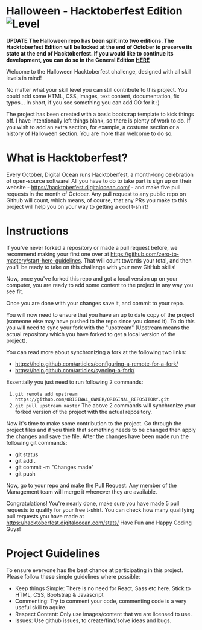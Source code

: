 # Halloween - Hacktoberfest Edition ![Level](https://img.shields.io/badge/Tech-HTML-orange.svg?longCache=true&style=for-the-badge)

**__UPDATE__**
**The Halloween repo has been split into two editions. The Hacktoberfest Edition will be locked at the end of October to preserve its state at the end of Hacktoberfest. If you would like to continue its development, you can do so in the General Edition [HERE](https://github.com/zero-to-mastery/Halloween-Hacktoberfest-Edition/edit/master/README.md)**


Welcome to the Halloween Hacktoberfest challenge, designed with all skill levels in mind!

No matter what your skill level you can still contribute to this project. You could add some HTML, CSS, images, text content, documentation, fix typos... In short, if you see something you can add GO for it :)

The project has been created with a basic bootstrap template to kick things off. I have intentionally left things blank, so there is plenty of work to do. If you wish to add an extra section, for example, a costume section or a history of Halloween section. You are more than welcome to do so.

# What is Hacktoberfest?
Every October, Digital Ocean runs Hacktoberfest, a month-long celebration of open-source software! All you have to do to take part is sign up on their website - https://hacktoberfest.digitalocean.com/ - and make five pull requests in the month of October. Any pull request to any public repo on Github will count, which means, of course, that any PRs you make to this project will help you on your way to getting a cool t-shirt!

# Instructions 
If you've never forked a repository or made a pull request before, we recommend making your first one over at https://github.com/zero-to-mastery/start-here-guidelines. That will count towards your total, and then you'll be ready to take on this challenge with your new GitHub skills!

Now, once you've forked this repo and got a local version up on your computer, you are ready to add some content to the project in any way you see fit.

Once you are done with your changes save it, and commit to your repo.

You will now need to ensure that you have an up to date copy of the project (someone else may have pushed to the repo since you cloned it). To do this you will need to sync your fork with the "upstream" (Upstream means the actual repository which you have forked to get a local version of the project). 

You can read more about synchronizing a fork at the following two links:
- https://help.github.com/articles/configuring-a-remote-for-a-fork/
- https://help.github.com/articles/syncing-a-fork/

Essentially you just need to run following 2 commands: 
1) `git remote add upstream https://github.com/ORIGINAL_OWNER/ORIGINAL_REPOSITORY.git`
2) `git pull upstream master`
The above 2 commands will synchronize your forked version of the project with the actual repository.

Now it's time to make some contribution to the project. Go through the project files and if you think that something needs to be changed then apply the changes and save the file. After the changes have been made run the following git commands:

- git status
- git add .
- git commit -m "Changes made"
- git push

Now, go to your repo and make the Pull Request. Any member of the Management team will merge it whenever they are available.

Congratulations! You're nearly done, make sure you have made 5 pull requests to qualify for your free t-shirt. You can check how many qualifying pull requests you have made at https://hacktoberfest.digitalocean.com/stats/<YOUR-GH-NAME>
Have Fun and Happy Coding Guys!

# Project Guidelines
To ensure everyone has the best chance at participating in this project. Please follow these simple guidelines where possible:

- Keep things Simple: There is no need for React, Sass etc here. Stick to HTML, CSS, Bootstrap & Javascript
- Commenting: Try to comment your code, commenting code is a very useful skill to aquire.
- Respect Content: Only use images/content that we are licensed to use.
- Issues: Use github issues, to create/find/solve ideas and bugs. 
